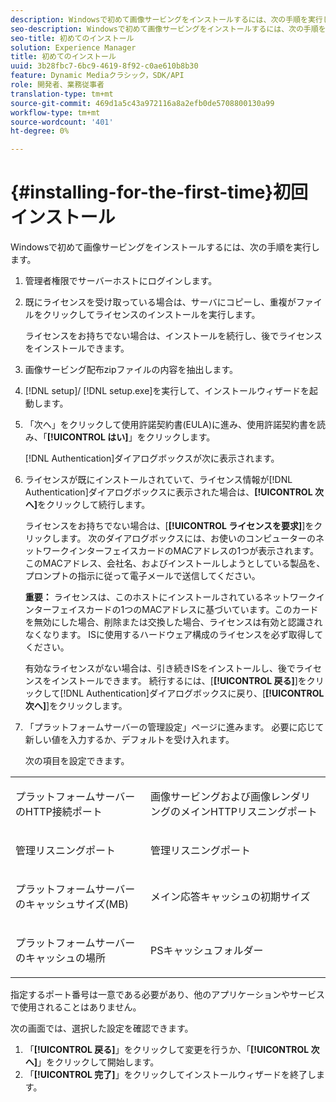 ```yaml
---
description: Windowsで初めて画像サービングをインストールするには、次の手順を実行します。
seo-description: Windowsで初めて画像サービングをインストールするには、次の手順を実行します。
seo-title: 初めてのインストール
solution: Experience Manager
title: 初めてのインストール
uuid: 3b28fbc7-6bc9-4619-8f92-c0ae610b8b30
feature: Dynamic Mediaクラシック，SDK/API
role: 開発者、業務従事者
translation-type: tm+mt
source-git-commit: 469d1a5c43a972116a8a2efb0de5708800130a99
workflow-type: tm+mt
source-wordcount: '401'
ht-degree: 0%

---
```



# {#installing-for-the-first-time}初回インストール

Windowsで初めて画像サービングをインストールするには、次の手順を実行します。

1. 管理者権限でサーバーホストにログインします。
1. 既にライセンスを受け取っている場合は、サーバにコピーし、重複がファイルをクリックしてライセンスのインストールを実行します。

   ライセンスをお持ちでない場合は、インストールを続行し、後でライセンスをインストールできます。
1. 画像サービング配布zipファイルの内容を抽出します。
1. [!DNL setup]/ [!DNL setup.exe]を実行して、インストールウィザードを起動します。
1. 「次へ」をクリックして使用許諾契約書(EULA)に進み、使用許諾契約書を読み、「**[!UICONTROL はい]**」をクリックします。

   [!DNL Authentication]ダイアログボックスが次に表示されます。
1. ライセンスが既にインストールされていて、ライセンス情報が[!DNL Authentication]ダイアログボックスに表示された場合は、**[!UICONTROL 次へ]**&#x200B;をクリックして続行します。

   ライセンスをお持ちでない場合は、[**[!UICONTROL ライセンスを要求]**]をクリックします。 次のダイアログボックスには、お使いのコンピューターのネットワークインターフェイスカードのMACアドレスの1つが表示されます。 このMACアドレス、会社名、およびインストールしようとしている製品を、プロンプトの指示に従って電子メールで送信してください。

   **重要：** ライセンスは、このホストにインストールされているネットワークインターフェイスカードの1つのMACアドレスに基づいています。このカードを無効にした場合、削除または交換した場合、ライセンスは有効と認識されなくなります。 ISに使用するハードウェア構成のライセンスを必ず取得してください。

   有効なライセンスがない場合は、引き続きISをインストールし、後でライセンスをインストールできます。 続行するには、[**[!UICONTROL 戻る]**]をクリックして[!DNL Authentication]ダイアログボックスに戻り、[**[!UICONTROL 次へ]**]をクリックします。
1. 「プラットフォームサーバーの管理設定」ページに進みます。 必要に応じて新しい値を入力するか、デフォルトを受け入れます。

   次の項目を設定できます。

<table id="table_AA5D7674BBBE4AD4B373066AEF413FFD"> 
 <tbody> 
  <tr> 
   <td> <p> プラットフォームサーバーのHTTP接続ポート </p> </td> 
   <td> <p>画像サービングおよび画像レンダリングのメインHTTPリスニングポート </p> </td> 
  </tr> 
  <tr> 
   <td> <p> 管理リスニングポート </p> </td> 
   <td> <p>管理リスニングポート </p> </td> 
  </tr> 
  <tr> 
   <td> <p> プラットフォームサーバーのキャッシュサイズ(MB) </p> </td> 
   <td> <p>メイン応答キャッシュの初期サイズ </p> </td> 
  </tr> 
  <tr> 
   <td> <p> プラットフォームサーバーのキャッシュの場所 </p> </td> 
   <td> <p>PSキャッシュフォルダー </p> </td> 
  </tr> 
 </tbody> 
</table>

指定するポート番号は一意である必要があり、他のアプリケーションやサービスで使用されることはありません。

次の画面では、選択した設定を確認できます。
1. 「**[!UICONTROL 戻る]**」をクリックして変更を行うか、「**[!UICONTROL 次へ]**」をクリックして開始します。
1. 「**[!UICONTROL 完了]**」をクリックしてインストールウィザードを終了します。
